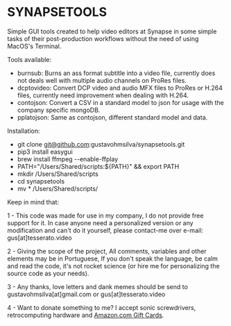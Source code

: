 # SYNAPSETOOLS   

Simple GUI tools created to help video editors at Synapse in some simple tasks of their post-production workflows without the need of using MacOS's Terminal.   
   
   
Tools available:   
* burnsub: Burns an ass format subtitle into a video file, currently does not deals well with multiple audio channels on ProRes files.   
* dcptovideo: Convert DCP video and audio MFX files to ProRes or H.264 files, currently need improvement when dealing with H.264.   
* contojson: Convert a CSV in a standard model to json for usage with the company specific mongoDB.   
* pplatojson: Same as contojson, different standard model and data.
   
   
   
Installation:   
* git clone git@github.com:gustavohmsilva/synapsetools.git
* pip3 install easygui   
* brew install ffmpeg --enable-ffplay   
* PATH="/Users/Shared/scripts:${PATH}" && export PATH   
* mkdir /Users/Shared/scripts   
* cd synapsetools   
* mv * /Users/Shared/scripts/   
   
   
   
   
Keep in mind that: 

1 - This code was made for use in my company, I do not provide free support for it. In case anyone need a personalized version or any modification and can't do it yourself, please contact-me over e-mail: gus[at]tesserato.video

2 - Giving the scope of the project, All comments, variables and other elements may be in Portuguese, If you don't speak the language, be calm and read the code, it's not rocket science (or hire me for personalizing the source code as your needs).

3 - Any thanks, love letters and dank memes should be send to gustavohmsilva[at]gmail.com or gus[at]tesserato.video

4 - Want to donate something to me? I accept sonic screwdrivers, retrocomputing hardware and [Amazon.com Gift Cards](https://www.gyft.com/buy-gift-cards/amazon-com/).
